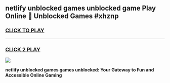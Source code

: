 
## netlify unblocked games unblocked game Play Online 👋 Unblocked Games #xhznp
<h3>
<a href="https://premium.freeplayer.one?title=netlify_unblocked_games&ref=21F">CLICK TO PLAY</a></h3>
<hr>

<h3>
<a href="https://premium.freeplayer.one?title=netlify_unblocked_games&ref=21F">CLICK 2 PLAY</a>
  
</h3>

<a href="https://premium.freeplayer.one?title=netlify_unblocked_games&ref=21F/"><img src="https://clearcache.store/games.png"></a>


**netlify unblocked games games unblocked: Your Gateway to Fun and Accessible Online Gaming**
